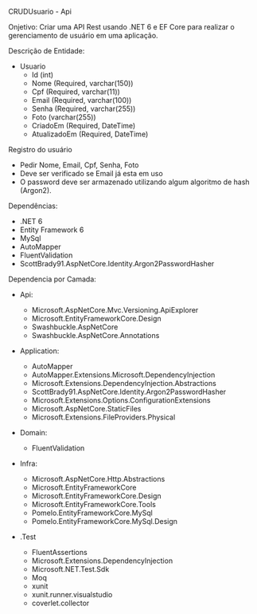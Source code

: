 CRUDUsuario - Api

Onjetivo:
Criar uma API Rest usando .NET 6 e EF Core para realizar o gerenciamento de usuário em uma aplicação.

Descrição de Entidade:
* Usuario
  * Id (int)
  * Nome (Required, varchar(150))
  * Cpf (Required, varchar(11))
  * Email (Required, varchar(100))
  * Senha (Required, varchar(255))
  * Foto (varchar(255))
  * CriadoEm (Required, DateTime)
  * AtualizadoEm (Required, DateTime)
 
Registro do usuário
  * Pedir Nome, Email, Cpf, Senha, Foto
  * Deve ser verificado se Email já esta em uso
  * O password deve ser armazenado utilizando algum algoritmo de hash (Argon2).

Dependências:
* .NET 6
*  Entity Framework 6
*  MySql
*  AutoMapper
*  FluentValidation
*  ScottBrady91.AspNetCore.Identity.Argon2PasswordHasher

Dependencia por Camada:
  * Api:
    * Microsoft.AspNetCore.Mvc.Versioning.ApiExplorer
    *  Microsoft.EntityFrameworkCore.Design
    * Swashbuckle.AspNetCore
    * Swashbuckle.AspNetCore.Annotations
      
  * Application:
    * AutoMapper
    * AutoMapper.Extensions.Microsoft.DependencyInjection
    * Microsoft.Extensions.DependencyInjection.Abstractions
    * ScottBrady91.AspNetCore.Identity.Argon2PasswordHasher
    * Microsoft.Extensions.Options.ConfigurationExtensions
    * Microsoft.AspNetCore.StaticFiles
    * Microsoft.Extensions.FileProviders.Physical
      
  * Domain:
    * FluentValidation
      
  * Infra:
    * Microsoft.AspNetCore.Http.Abstractions
    * Microsoft.EntityFrameworkCore
    * Microsoft.EntityFrameworkCore.Design
    * Microsoft.EntityFrameworkCore.Tools
    * Pomelo.EntityFrameworkCore.MySql
    * Pomelo.EntityFrameworkCore.MySql.Design
   
  * .Test
    * FluentAssertions
    * Microsoft.Extensions.DependencyInjection
    * Microsoft.NET.Test.Sdk
    * Moq
    * xunit
    * xunit.runner.visualstudio
    * coverlet.collector
